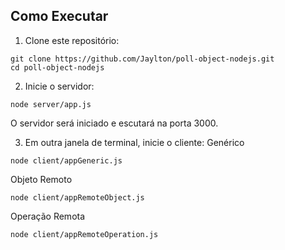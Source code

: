 ## Como Executar
1. Clone este repositório:
  ```
  git clone https://github.com/Jaylton/poll-object-nodejs.git
  cd poll-object-nodejs
  ```

2. Inicie o servidor:
  ```
  node server/app.js
  ```
  O servidor será iniciado e escutará na porta 3000.

3. Em outra janela de terminal, inicie o cliente:
  Genérico  
  ```
  node client/appGeneric.js
  ``` 

  Objeto Remoto  
  ```
  node client/appRemoteObject.js
  ``` 

  Operação Remota  
  ```
  node client/appRemoteOperation.js
  ``` 